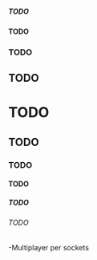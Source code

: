 
##### TODO
#### TODO
### TODO
## TODO
# TODO
## TODO
### TODO
#### TODO
##### TODO
###### TODO
-Multiplayer per sockets
